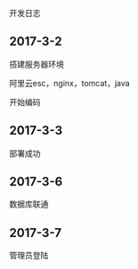 开发日志

2017-3-2
---
搭建服务器环境

阿里云esc，nginx，tomcat，java

开始编码

2017-3-3
--
部署成功

2017-3-6
--
数据库联通

2017-3-7
--
管理员登陆
